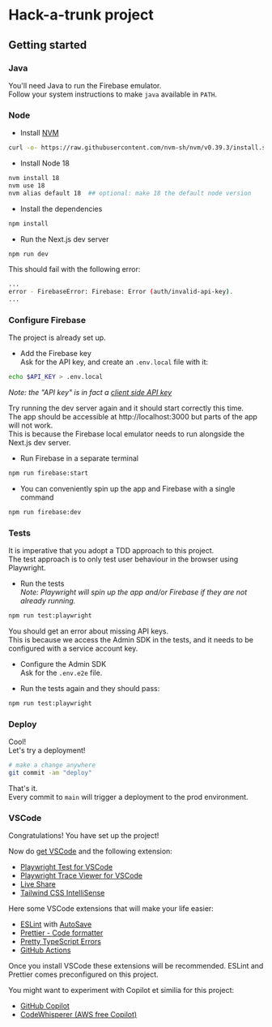 # Hack-a-trunk project

## Getting started

### Java

You'll need Java to run the Firebase emulator.  
Follow your system instructions to make `java` available in `PATH`.

### Node

- Install [NVM](https://github.com/nvm-sh/nvm#installing-and-updating)

```bash
curl -o- https://raw.githubusercontent.com/nvm-sh/nvm/v0.39.3/install.sh | bash
```

- Install Node 18

```bash
nvm install 18
nvm use 18
nvm alias default 18  ## optional: make 18 the default node version
```

- Install the dependencies

```bash
npm install
```

- Run the Next.js dev server

```bash
npm run dev
```

This should fail with the following error:

```bash
...
error - FirebaseError: Firebase: Error (auth/invalid-api-key).
...
```

### Configure Firebase

The project is already set up.

- Add the Firebase key  
  Ask for the API key, and create an `.env.local` file with it:

```bash
echo $API_KEY > .env.local
```

_Note: the "API key" is in fact a [client side API key](https://firebase.google.com/docs/projects/api-keys#api-keys-for-firebase-are-different)_

Try running the dev server again and it should start correctly this time.  
The app should be accessible at http://localhost:3000 but parts of the app will not work.  
This is because the Firebase local emulator needs to run alongside the Next.js dev server.

- Run Firebase in a separate terminal

```bash
npm run firebase:start
```

- You can conveniently spin up the app and Firebase with a single command

```bash
npm run firebase:dev
```

### Tests

It is imperative that you adopt a TDD approach to this project.  
The test approach is to only test user behaviour in the browser using Playwright.

- Run the tests  
  _Note: Playwright will spin up the app and/or Firebase if they are not already running._

```bash
npm run test:playwright
```

You should get an error about missing API keys.  
This is because we access the Admin SDK in the tests, and it needs to be configured with a service account key.

- Configure the Admin SDK  
  Ask for the `.env.e2e` file.

- Run the tests again and they should pass:

```bash
npm run test:playwright
```

### Deploy

Cool!  
Let's try a deployment!

```bash
# make a change anywhere
git commit -am "deploy"
```

That's it.  
Every commit to `main` will trigger a deployment to the prod environment.

### VSCode

Congratulations! You have set up the project!

Now do [get VSCode](https://code.visualstudio.com/download) and the following extension:

- [Playwright Test for VSCode](https://marketplace.visualstudio.com/items?itemName=ms-playwright.playwright)
- [Playwright Trace Viewer for VSCode](https://marketplace.visualstudio.com/items?itemName=ryanrosello-og.playwright-vscode-trace-viewer)
- [Live Share](https://marketplace.visualstudio.com/items?itemName=MS-vsliveshare.vsliveshare)
- [Tailwind CSS IntelliSense](https://marketplace.visualstudio.com/items?itemName=bradlc.vscode-tailwindcss)

Here some VSCode extensions that will make your life easier:

- [ESLint](https://marketplace.visualstudio.com/items?itemName=dbaeumer.vscode-eslint) with [AutoSave](https://www.digitalocean.com/community/tutorials/workflow-auto-eslinting)
- [Prettier - Code formatter](https://marketplace.visualstudio.com/items?itemName=esbenp.prettier-vscode)
- [Pretty TypeScript Errors](https://marketplace.visualstudio.com/items?itemName=yoavbls.pretty-ts-errors)
- [GitHub Actions](https://marketplace.visualstudio.com/items?itemName=GitHub.vscode-github-actions)

Once you install VSCode these extensions will be recommended.
ESLint and Prettier comes preconfigured on this project.

You might want to experiment with Copilot et similia for this project:

- [GitHub Copilot](https://marketplace.visualstudio.com/items?itemName=GitHub.copilot)
- [CodeWhisperer (AWS free Copilot)](https://docs.aws.amazon.com/codewhisperer/latest/userguide/setting-up.html#setting-up-toolkit)

